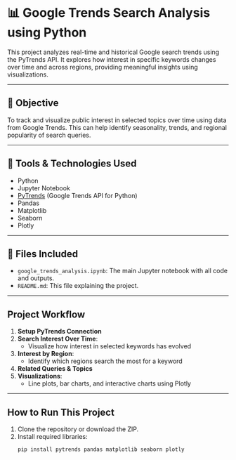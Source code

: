 # 📊 Google Trends Search Analysis using Python

This project analyzes real-time and historical Google search trends using the PyTrends API. It explores how interest in specific keywords changes over time and across regions, providing meaningful insights using visualizations.

---

## 📌 Objective

To track and visualize public interest in selected topics over time using data from Google Trends. This can help identify seasonality, trends, and regional popularity of search queries.

---

## 🧰 Tools & Technologies Used

- Python
- Jupyter Notebook
- [PyTrends](https://github.com/GeneralMills/pytrends) (Google Trends API for Python)
- Pandas
- Matplotlib
- Seaborn
- Plotly

---

## 📁 Files Included

- `google_trends_analysis.ipynb`: The main Jupyter notebook with all code and outputs.
- `README.md`: This file explaining the project.

---

## Project Workflow

1. **Setup PyTrends Connection**
2. **Search Interest Over Time**:
   - Visualize how interest in selected keywords has evolved
3. **Interest by Region**:
   - Identify which regions search the most for a keyword
4. **Related Queries & Topics**
5. **Visualizations**:
   - Line plots, bar charts, and interactive charts using Plotly

---

##  How to Run This Project

1. Clone the repository or download the ZIP.
2. Install required libraries:
   ```bash
   pip install pytrends pandas matplotlib seaborn plotly
